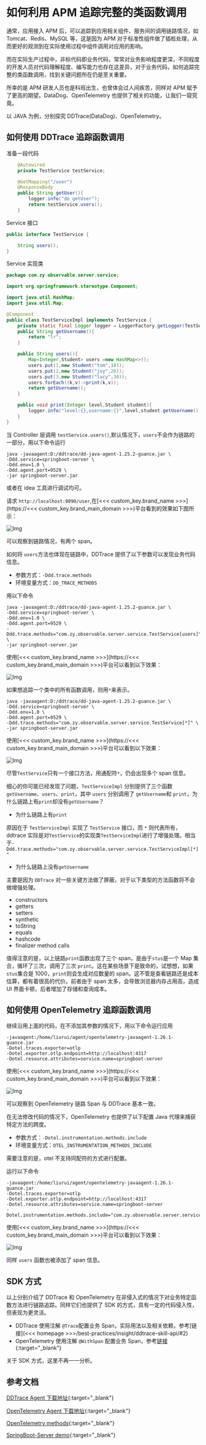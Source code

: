 # 如何利用 APM 追踪完整的类函数调用

通常，应用接入 APM 后，可以追踪到应用相关组件、服务间的调用链路情况，如 Tomcat、Redis、MySQL 等，这是因为 APM 对于标准性组件做了插桩处理，从而更好的观测到在实际使用过程中组件调用对应用的影响。

而在实际生产过程中，非标代码即业务代码，常常对业务影响程度更深，不同程度的开发人员对代码理解程度、编写能力也存在这差异，对于业务代码，如何追踪完整的类函数调用，找到关键问题所在仍是至关重要。

所幸的是 APM 研发人员也是科班出生，也曾体会过人间疾苦，同样对 APM 赋予了更高的期望。DataDog、OpenTelemetry 也提供了相关的功能，让我们一窥究竟。

以 JAVA 为例，分别探究 DDTrace(DataDog)、OpenTelemetry。


## 如何使用 DDTrace 追踪函数调用

准备一段代码

```java
    @Autowired
    private TestService testService;

    @GetMapping("/user")
    @ResponseBody
    public String getUser(){
        logger.info("do getUser");
        return testService.users();
    }

```

Service 接口

```java
public interface TestService {

    String users();
}

```

Service 实现类

```java
package com.zy.observable.server.service;

import org.springframework.stereotype.Component;

import java.util.HashMap;
import java.util.Map;

@Component
public class TestServiceImpl implements TestService {
    private static final Logger logger = LoggerFactory.getLogger(TestServiceImpl.class);
    public String getUsername(){
        return "lr";
    }

    public String users(){
        Map<Integer,Student> users =new HashMap<>();
        users.put(1,new Student("tom",18));
        users.put(2,new Student("joy",20));
        users.put(3,new Student("lucy",30));
        users.forEach((k,v)->print(k,v));
        return getUsername();
    }

    public void print(Integer level,Student student){
        logger.info("level:{},username:{}",level,student.getUsername());
    }
}
```

当 Controller 层调用 `testService.users()`,默认情况下，`users`不会作为链路的一部分，用以下命令运行

```shell
java -javaagent:D:/ddtrace/dd-java-agent-1.25.2-guance.jar \
-Ddd.service=springboot-server \
-Ddd.env=1.0 \
-Ddd.agent.port=9529 \
-jar springboot-server.jar
```
或者在 idea 工具进行调试均可。


请求 `http://localhost:8090/user`,在[<<< custom_key.brand_name >>>](https://<<< custom_key.brand_main_domain >>>)平台看到的效果如下图所示：

![Img](../images/tracing_method_1.png)

可以观察到链路情况，有两个 span。

如何将 `users`方法也体现在链路中，DDTrace 提供了以下参数可以发现业务代码信息。

- 参数方式：`-Ddd.trace.methods`
- 环境变量方式：`DD_TRACE_METHODS`

用以下命令

```shell
java -javaagent:D:/ddtrace/dd-java-agent-1.25.2-guance.jar \
-Ddd.service=springboot-server \
-Ddd.env=1.0 \
-Ddd.agent.port=9529 \
-Ddd.trace.methods="com.zy.observable.server.service.TestService[users]" \
-jar springboot-server.jar
```

使用[<<< custom_key.brand_name >>>](https://<<< custom_key.brand_main_domain >>>)平台可以看到以下效果：

![Img](../images/tracing_method_2.png)


如果想追踪一个类中的所有函数调用，则用`*`来表示。


```shell
java -javaagent:D:/ddtrace/dd-java-agent-1.25.2-guance.jar \
-Ddd.service=springboot-server \
-Ddd.env=1.0 \
-Ddd.agent.port=9529 \
-Ddd.trace.methods="com.zy.observable.server.service.TestService[*]" \
-jar springboot-server.jar
```

使用[<<< custom_key.brand_name >>>](https://<<< custom_key.brand_main_domain >>>)平台可以看到以下效果：

![Img](../images/tracing_method_3.png)

尽管`TestService`只有一个接口方法，用通配符`*`，仍会出现多个 span 信息。

细心的你可能已经发现了问题，`TestServiceImpl` 分别提供了三个函数`getUsername`、`users`、`print`，其中 `users` 分别调用了 `getUsername`和 `print`，为什么链路上有`print`却没有`getUsername`？

- 为什么链路上有`print`

原因在于 `TestServiceImpl` 实现了 `TestService` 接口，而 `*` 则代表所有，ddtrace 实际是对`TestService`的实现类`TestServiceImpl`进行了增强处理。相当于`-Ddd.trace.methods="com.zy.observable.server.service.TestServiceImpl[*]"`

- 为什么链路上没有`getUsername`

主要是因为 `DDTrace` 对一些关键方法做了屏蔽，对于以下类型的方法函数将不会做增强处理。

- constructors
- getters
- setters
- synthetic
- toString
- equals
- hashcode
- finalizer method calls


值得注意的是，以上链路`print`函数出现了三个 span，是由于`stus`是一个 Map 集合，循环了三次，调用了三次 `print`。这在某些场景下是致命的，试想想，如果`stus`集合是 1000，`print`则会生成对应数量的 span。这不管是查看链路还是成本估算，都有着很高的代价。前者由于 span 太多，会导致浏览器内存占用高，造成 UI 界面卡顿，后者增加了存储和查询成本。


## 如何使用 OpenTelemetry 追踪函数调用

继续沿用上面的代码，在不添加其参数的情况下，用以下命令运行应用

```shell
-javaagent:/home/liurui/agent/opentelemetry-javaagent-1.26.1-guance.jar
-Dotel.traces.exporter=otlp
-Dotel.exporter.otlp.endpoint=http://localhost:4317
-Dotel.resource.attributes=service.name=springboot-server
```

使用[<<< custom_key.brand_name >>>](https://<<< custom_key.brand_main_domain >>>)平台可以看到以下效果：

![Img](../images/tracing_method_4.png)

可以观察到 OpenTelemetry 链路 Span 与 DDTrace 基本一致。

在无法修改代码的情况下，OpenTelemetry 也提供了以下配置 Java 代理来捕获特定方法的跨度。

- 参数方式：`-Dotel.instrumentation.methods.include`
- 环境变量方式：`OTEL_INSTRUMENTATION_METHODS_INCLUDE`

需要注意的是，otel 不支持同配符的方式进行配置。

运行以下命令

```shell
-javaagent:/home/liurui/agent/opentelemetry-javaagent-1.26.1-guance.jar
-Dotel.traces.exporter=otlp
-Dotel.exporter.otlp.endpoint=http://localhost:4317
-Dotel.resource.attributes=service.name=springboot-server
-Dotel.instrumentation.methods.include="com.zy.observable.server.service.TestService[users]"
```

使用[<<< custom_key.brand_name >>>](https://<<< custom_key.brand_main_domain >>>)平台可以看到以下效果：

![Img](../images/tracing_method_5.png)

同样 `users` 函数也被添加了 span 信息。


## SDK 方式

以上分别介绍了 DDTrace 和 OpenTelemetry 在非侵入式的情况下对业务特定函数方法进行链路追踪。同样它们也提供了 SDK 的方式，具有一定的代码侵入性，但表现为更灵活。

- DDTrace 使用注解 `@Trace`配置业务 Span，实际用法以及相关依赖，参考[链接](<<< homepage >>>/best-practices/insight/ddtrace-skill-api/#2)
- OpenTelemetry  使用注解 `@WithSpan` 配置业务 Span，参考[链接](https://github.com/lrwh/observable-demo/blob/main/springboot-opentelemetry-otlp-server/src/main/java/com/zy/observable/otel/controller/OtelController.java){:target="_blank"}

关于 SDK 方式，这里不再一一分析。

## 参考文档

[DDTrace Agent 下载地址](https://github.com/GuanceCloud/dd-trace-java/releases){:target="_blank"}

[OpenTelemetry Agent 下载地址](https://github.com/GuanceCloud/opentelemetry-java-instrumentation/releases){:target="_blank"}

[OpenTelemetry methods](https://opentelemetry.io/docs/instrumentation/java/automatic/annotations/#creating-spans-around-methods-with-otelinstrumentationmethodsinclude){:target="_blank"}

[SpringBoot-Server demo](https://github.com/lrwh/observable-demo/tree/main/springboot-server){:target="_blank"}